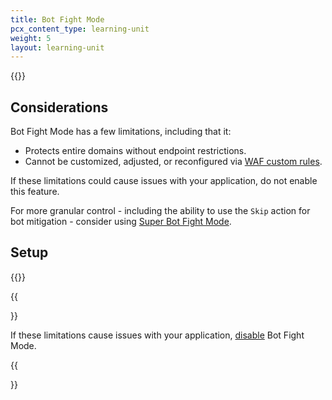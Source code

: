 ```yaml
---
title: Bot Fight Mode
pcx_content_type: learning-unit
weight: 5
layout: learning-unit
---
```


{{<render file="_bot-fight-mode-definition" productFolder="bots">}}

## Considerations

Bot Fight Mode has a few limitations, including that it:

- Protects entire domains without endpoint restrictions.
- Cannot be customized, adjusted, or reconfigured via [WAF custom rules](/learning-paths/get-started-free/security/security-settings/).

If these limitations could cause issues with your application, do not enable this feature.

For more granular control - including the ability to use the `Skip` action for bot mitigation - consider using [Super Bot Fight Mode](/bots/get-started/pro/).

## Setup

{{<render file="_bot-fight-mode-enable" productFolder="bots">}}

{{<Aside type="warning">}}

If these limitations cause issues with your application, [disable](/bots/get-started/free/#disable-bot-fight-mode) Bot Fight Mode.

{{</Aside>}}